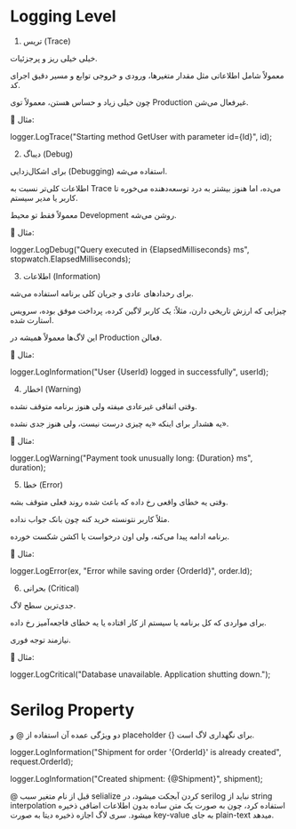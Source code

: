 # Logging Level

1. تریس (Trace)
 
خیلی خیلی ریز و پرجزئیات.

معمولاً شامل اطلاعاتی مثل مقدار متغیرها، ورودی و خروجی توابع و مسیر دقیق اجرای کد.

چون خیلی زیاد و حساس هستن، معمولاً توی Production غیرفعال می‌شن.

📌 مثال:

logger.LogTrace("Starting method GetUser with parameter id={Id}", id);

2. دیباگ (Debug)
 
برای اشکال‌زدایی (Debugging) استفاده می‌شه.

اطلاعات کلی‌تر نسبت به Trace می‌ده، اما هنوز بیشتر به درد توسعه‌دهنده می‌خوره تا کاربر یا مدیر سیستم.

معمولاً فقط تو محیط Development روشن می‌شه.

📌 مثال:

logger.LogDebug("Query executed in {ElapsedMilliseconds} ms", stopwatch.ElapsedMilliseconds);


3. اطلاعات (Information)

برای رخدادهای عادی و جریان کلی برنامه استفاده می‌شه.

چیزایی که ارزش تاریخی دارن، مثلاً: یک کاربر لاگین کرده، پرداخت موفق بوده، سرویس استارت شده.

این لاگ‌ها معمولاً همیشه در Production فعالن.

📌 مثال:

logger.LogInformation("User {UserId} logged in successfully", userId);


4. اخطار (Warning)

وقتی اتفاقی غیرعادی میفته ولی هنوز برنامه متوقف نشده.

یه هشدار برای اینکه «یه چیزی درست نیست، ولی هنوز جدی نشده».

📌 مثال:

logger.LogWarning("Payment took unusually long: {Duration} ms", duration);


5. خطا (Error)

وقتی یه خطای واقعی رخ داده که باعث شده روند فعلی متوقف بشه.

مثلاً کاربر نتونسته خرید کنه چون بانک جواب نداده.

برنامه ادامه پیدا می‌کنه، ولی اون درخواست یا اکشن شکست خورده.

📌 مثال:

logger.LogError(ex, "Error while saving order {OrderId}", order.Id);


6. بحرانی (Critical)

جدی‌ترین سطح لاگ.

برای مواردی که کل برنامه یا سیستم از کار افتاده یا یه خطای فاجعه‌آمیز رخ داده.

نیازمند توجه فوری.

📌 مثال:

logger.LogCritical("Database unavailable. Application shutting down.");

# Serilog Property
دو ویژگی عمده آن استفاده از @ و placeholder {} برای نگهداری لاگ است.

logger.LogInformation("Shipment for order '{OrderId}' is already created", request.OrderId);

logger.LogInformation("Created shipment: {@Shipment}", shipment);

@ قبل از نام متغیر سبب selialize کردن آبجکت میشود، در serilog نباید از string interpolation استفاده کرد، چون به صورت یک متن ساده بدون اطلاعات اضافی ذخیره میشود.
سری لاگ اجازه ذخیره دیتا به صورت key-value به جای plain-text میدهد.


